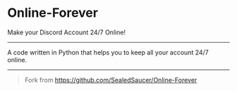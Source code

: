 # Online-Forever
Make your Discord Account 24/7 Online!

----

A code written in Python that helps you to keep all your account 24/7 online.

----

> Fork from https://github.com/SealedSaucer/Online-Forever
